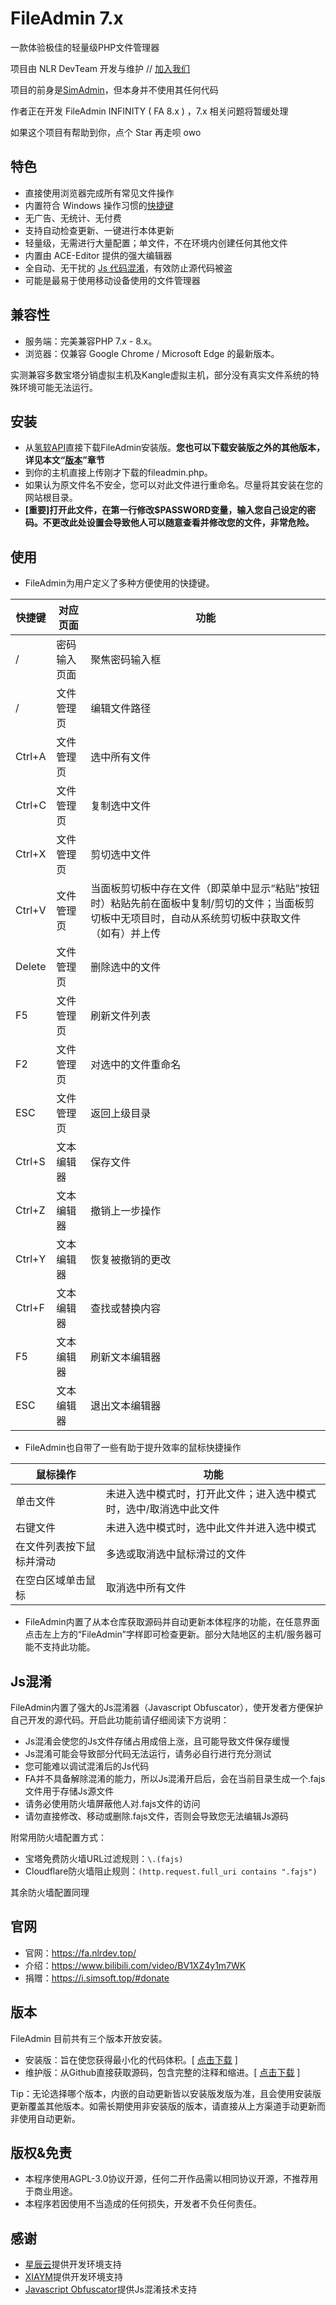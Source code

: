 # FileAdmin 7.x
一款体验极佳的轻量级PHP文件管理器

项目由 NLR DevTeam 开发与维护 // [加入我们](https://join.nlrdev.top)

项目的前身是[SimAdmin](https://github.com/YanJi314/SimAdmin)，但本身并不使用其任何代码

作者正在开发 FileAdmin INFINITY ( FA 8.x ) ，7.x 相关问题将暂缓处理

如果这个项目有帮助到你，点个 Star 再走呗 owo

## 特色
- 直接使用浏览器完成所有常见文件操作
- 内置符合 Windows 操作习惯的[快捷键](#使用)
- 无广告、无统计、无付费
- 支持自动检查更新、一键进行本体更新
- 轻量级，无需进行大量配置；单文件，不在环境内创建任何其他文件
- 内置由 ACE-Editor 提供的强大编辑器
- 全自动、无干扰的 [Js 代码混淆](#Js混淆)，有效防止源代码被盗
- 可能是最易于使用移动设备使用的文件管理器

## 兼容性
- 服务端：完美兼容PHP 7.x - 8.x。
- 浏览器：仅兼容 Google Chrome / Microsoft Edge 的最新版本。

实测兼容多数宝塔分销虚拟主机及Kangle虚拟主机，部分没有真实文件系统的特殊环境可能无法运行。

## 安装
- 从[氢软API](https://api.simsoft.top/fileadmin/download/)直接下载FileAdmin安装版。**您也可以下载安装版之外的其他版本，详见本文“[版本](#版本)”章节**
- 到你的主机直接上传刚才下载的fileadmin.php。
- 如果认为原文件名不安全，您可以对此文件进行重命名。尽量将其安装在您的网站根目录。
- **[重要]打开此文件，在第一行修改$PASSWORD变量，输入您自己设定的密码。不更改此处设置会导致他人可以随意查看并修改您的文件，非常危险。**

## 使用
- FileAdmin为用户定义了多种方便使用的快捷键。

|快捷键|对应页面|功能|
|--|--|--|
|/|密码输入页面|聚焦密码输入框|
|/|文件管理页|编辑文件路径|
|Ctrl+A|文件管理页|选中所有文件|
|Ctrl+C|文件管理页|复制选中文件|
|Ctrl+X|文件管理页|剪切选中文件|
|Ctrl+V|文件管理页|当面板剪切板中存在文件（即菜单中显示“粘贴”按钮时）粘贴先前在面板中复制/剪切的文件；当面板剪切板中无项目时，自动从系统剪切板中获取文件（如有）并上传|
|Delete|文件管理页|删除选中的文件|
|F5|文件管理页|刷新文件列表|
|F2|文件管理页|对选中的文件重命名|
|ESC|文件管理页|返回上级目录|
|Ctrl+S|文本编辑器|保存文件|
|Ctrl+Z|文本编辑器|撤销上一步操作|
|Ctrl+Y|文本编辑器|恢复被撤销的更改|
|Ctrl+F|文本编辑器|查找或替换内容|
|F5|文本编辑器|刷新文本编辑器|
|ESC|文本编辑器|退出文本编辑器|

- FileAdmin也自带了一些有助于提升效率的鼠标快捷操作

|鼠标操作|功能|
|--|--|
|单击文件|未进入选中模式时，打开此文件；进入选中模式时，选中/取消选中此文件|
|右键文件|未进入选中模式时，选中此文件并进入选中模式|
|在文件列表按下鼠标并滑动|多选或取消选中鼠标滑过的文件|
|在空白区域单击鼠标|取消选中所有文件|

- FileAdmin内置了从本仓库获取源码并自动更新本体程序的功能，在任意界面点击左上方的“FileAdmin”字样即可检查更新。部分大陆地区的主机/服务器可能不支持此功能。

## Js混淆
FileAdmin内置了强大的Js混淆器（Javascript Obfuscator），使开发者方便保护自己开发的源代码。开启此功能前请仔细阅读下方说明：
- Js混淆会使您的Js文件存储占用成倍上涨，且可能导致文件保存缓慢
- Js混淆可能会导致部分代码无法运行，请务必自行进行充分测试
- 您可能难以调试混淆后的Js代码
- FA并不具备解除混淆的能力，所以Js混淆开启后，会在当前目录生成一个.fajs文件用于存储Js源文件
- 请务必使用防火墙屏蔽他人对.fajs文件的访问
- 请勿直接修改、移动或删除.fajs文件，否则会导致您无法编辑Js源码

附常用防火墙配置方式：
- 宝塔免费防火墙URL过滤规则：`\.(fajs)`
- Cloudflare防火墙阻止规则：`(http.request.full_uri contains ".fajs")`

其余防火墙配置同理

## 官网
- 官网：https://fa.nlrdev.top/
- 介绍：https://www.bilibili.com/video/BV1XZ4y1m7WK
- 捐赠：https://i.simsoft.top/#donate

## 版本

FileAdmin 目前共有三个版本开放安装。
- 安装版：旨在使您获得最小化的代码体积。[ [点击下载](https://api.simsoft.top/fileadmin/download/) ]
- 维护版：从Github直接获取源码，包含完整的注释和缩进。[ [点击下载](https://api.simsoft.top/fileadmin/download/maintain.php) ]

Tip：无论选择哪个版本，内嵌的自动更新皆以安装版发版为准，且会使用安装版更新覆盖其他版本。如需长期使用非安装版的版本，请直接从上方渠道手动更新而非使用自动更新。

## 版权&免责
- 本程序使用AGPL-3.0协议开源，任何二开作品需以相同协议开源，不推荐用于商业用途。
- 本程序若因使用不当造成的任何损失，开发者不负任何责任。

## 感谢
- [星辰云](https://starxn.com)提供开发环境支持
- [XIAYM](https://github.com/XIAYM-gh)提供开发环境支持
- [Javascript Obfuscator](https://obfuscator.io)提供Js混淆技术支持
